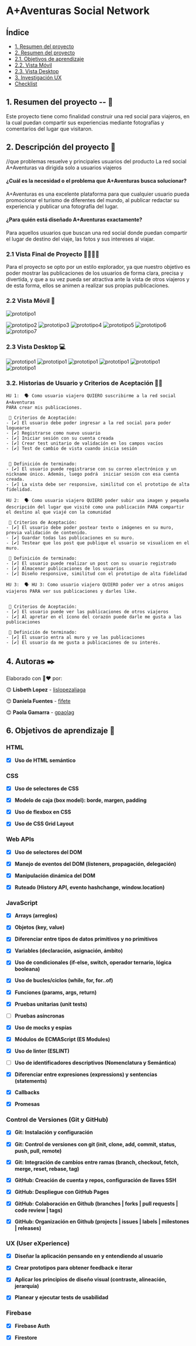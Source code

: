 # A+Aventuras Social Network

## Índice

* [1. Resumen del proyecto](#1-Resumen-del-proyecto)
* [2. Resumen del proyecto](#2-Descripción-del-proyecto)
* [2.1. Objetivos de aprendizaje](#2.1-Vista-Final-de-Proyecto)
* [2.2. Vista Móvil](#2.2-Vista-Móvil)
* [2.3. Vista Desktop](#2.3-Vista-Desktop)
* [3. Investigación UX](#3-Investigación-UX)
* [Checklist](#9-checklist)

## 1. Resumen del proyecto -- 📝

Este proyecto tiene como finalidad construir una red social para viajeros, en la cual puedan compartir sus experiencias mediante fotografías y comentarios del lugar que visitaron. 

## 2. Descripción del proyecto 📎
//que problemas resuelve y principales usuarios del producto
La red social A+Aventuras va dirigida solo a usuarios viajeros

#### ¿Cuál es la necesidad o el problema que A+Aventuras busca solucionar?
A+Aventuras es una excelente plataforma para que cualquier usuario pueda promocionar el turismo de diferentes del mundo, al publicar redactar su experiencia y publicar una fotografía del lugar. 
#### ¿Para quién está diseñado A+Aventuras exactamente?
Para aquellos usuarios que buscan una red social donde puedan compartir el lugar de destino del viaje, las fotos y sus intereses al viajar.

### 2.1 Vista Final de Proyecto 👩🏻‍🎨🎨

Para el proyecto se opto por un estilo explorador, ya que nuestro objetivo es poder mostrar las publicaciones de los usuarios de forma clara, precisa y divertida, y que a su vez pueda ser atractiva ante la vista de otros viajeros y de esta forma, ellos se animen a realizar sus propias publicaciones.
 

### 2.2 Vista Móvil 📲

![prototipo1](https://github.com/lislopezaliaga/turist-social-network/blob/main/src/img/signinM.png)

![prototipo2](https://github.com/lislopezaliaga/turist-social-network/blob/main/src/img/signupM.png)
![prototipo3](https://github.com/lislopezaliaga/turist-social-network/blob/main/src/img/navM.png)
![prototipo4](https://github.com/lislopezaliaga/turist-social-network/blob/main/src/img/PublicationM.PNG)
![prototipo5](https://github.com/lislopezaliaga/turist-social-network/blob/main/src/img/PostM.PNG)
![prototipo6](https://github.com/lislopezaliaga/turist-social-network/blob/main/src/img/mochilerosM.png)
![prototipo7](https://github.com/lislopezaliaga/turist-social-network/blob/main/src/img/EditProfileM.png)


### 2.3 Vista Desktop  💻

![prototipo1](https://github.com/elisabethfarfan/LIM018-data-lovers/blob/main/src/img/dise%C3%B1os/dise%C3%B1o-pag-principal.png?raw=true)
![prototipo1](https://github.com/elisabethfarfan/LIM018-data-lovers/blob/main/src/img/dise%C3%B1os/dise%C3%B1o-pag-principal.png?raw=true)
![prototipo1](https://github.com/elisabethfarfan/LIM018-data-lovers/blob/main/src/img/dise%C3%B1os/dise%C3%B1o-pag-principal.png?raw=true)
![prototipo1](https://github.com/elisabethfarfan/LIM018-data-lovers/blob/main/src/img/dise%C3%B1os/dise%C3%B1o-pag-principal.png?raw=true)
![prototipo1](https://github.com/elisabethfarfan/LIM018-data-lovers/blob/main/src/img/dise%C3%B1os/dise%C3%B1o-pag-principal.png?raw=true)
![prototipo1](https://github.com/elisabethfarfan/LIM018-data-lovers/blob/main/src/img/dise%C3%B1os/dise%C3%B1o-pag-principal.png?raw=true)

### 3.2. Historias de Usuario y Criterios de Aceptación  📢📝
```
HU 1:  🗣️ Como usuario viajero QUIERO suscribirme a la red social A+Aventuras 
PARA crear mis publicaciones.

 📍 Criterios de Aceptación:
- [✔️] El usuario debe poder ingresar a la red social para poder loguearse
- [✔️] Registrarse como nuevo usuario
- [✔️] Iniciar sesión con su cuenta creada
- [✔️] Crear test unitario de validación en los campos vacíos
- [✔️] Test de cambio de vista cuando inicia sesión


 🏁 Definición de terminado:
- [✔️] El usuario puede registrarse con su correo electrónico y un nickname único. Además, luego podrá  iniciar sesión con esa cuenta creada.
- [✔️] La vista debe ser responsive, similitud con el prototipo de alta fidelidad.

```

```
HU 2:  🗣️ Como usuario viajero QUIERO poder subir una imagen y pequeña descripción del lugar que visité como una publicación PARA compartir el destino al que viajé con la comunidad

 📍 Criterios de Aceptación:
- [✔️] El usuario debe poder postear texto o imágenes en su muro, previa validación de contenido.
- [✔️] Guardar todas las publicaciones en su muro.
- [✔️] Testear que los post que publique el usuario se visualicen en el muro.

 🏁 Definición de terminado:
- [✔️] El usuario puede realizar un post con su usuario registrado
- [✔️] Almacenar publicaciones de los usuarios
- [✔️] Diseño responsive, similitud con el prototipo de alta fidelidad

```

```
HU 3:  🗣️ HU 3: Como usuario viajero QUIERO poder ver a otros amigos viajeros PARA ver sus publicaciones y darles like.


 📍 Criterios de Aceptación:
- [✔️] El usuario puede ver las publicaciones de otros viajeros
- [✔️] Al apretar en el ícono del corazón puede darle me gusta a las publicaciones

 🏁 Definición de terminado:
- [✔️] El usuario entra al muro y ve las publicaciones 
- [✔️] El usuario da me gusta a publicaciones de su interés.

```
## 4. Autoras ✒️
Elaborado con 💛❤️ por:

😊 **Lisbeth Lopez** - [lislopezaliaga](https://github.com/lislopezaliaga)

😊 **Daniela Fuentes** - [fifete](https://github.com/fifete)

😊 **Paola Gamarra** - [gpaolag](https://github.com/gpaolag) 

## 6. Objetivos de aprendizaje 📄
### HTML

- [x] **Uso de HTML semántico**

### CSS

- [x] **Uso de selectores de CSS**

- [x] **Modelo de caja (box model): borde, margen, padding**

- [x] **Uso de flexbox en CSS**

- [x] **Uso de CSS Grid Layout**

### Web APIs

- [x] **Uso de selectores del DOM**

- [x] **Manejo de eventos del DOM (listeners, propagación, delegación)**

- [x] **Manipulación dinámica del DOM**

- [x] **Ruteado (History API, evento hashchange, window.location)**

### JavaScript

- [x] **Arrays (arreglos)**

- [x] **Objetos (key, value)**

- [x] **Diferenciar entre tipos de datos primitivos y no primitivos**

- [x] **Variables (declaración, asignación, ámbito)**

- [x] **Uso de condicionales (if-else, switch, operador ternario, lógica booleana)**

- [x] **Uso de bucles/ciclos (while, for, for..of)**

- [x] **Funciones (params, args, return)**

- [x] **Pruebas unitarias (unit tests)**

- [ ] **Pruebas asíncronas**

- [x] **Uso de mocks y espías**

- [x] **Módulos de ECMAScript (ES Modules)**

- [x] **Uso de linter (ESLINT)**

- [ ] **Uso de identificadores descriptivos (Nomenclatura y Semántica)**

- [x] **Diferenciar entre expresiones (expressions) y sentencias (statements)**

- [x] **Callbacks**

- [x] **Promesas**

### Control de Versiones (Git y GitHub)

- [x] **Git: Instalación y configuración**

- [x] **Git: Control de versiones con git (init, clone, add, commit, status, push, pull, remote)**

- [x] **Git: Integración de cambios entre ramas (branch, checkout, fetch, merge, reset, rebase, tag)**

- [x] **GitHub: Creación de cuenta y repos, configuración de llaves SSH**

- [x] **GitHub: Despliegue con GitHub Pages**

- [x] **GitHub: Colaboración en Github (branches | forks | pull requests | code review | tags)**

- [x] **GitHub: Organización en Github (projects | issues | labels | milestones | releases)**

### UX (User eXperience)

- [x] **Diseñar la aplicación pensando en y entendiendo al usuario**

- [x] **Crear prototipos para obtener feedback e iterar**

- [x] **Aplicar los principios de diseño visual (contraste, alineación, jerarquía)**

- [x] **Planear y ejecutar tests de usabilidad**

### Firebase

- [x] **Firebase Auth**

- [x] **Firestore**




